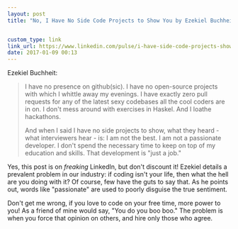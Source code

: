 ```yaml
---
layout: post
title: "No, I Have No Side Code Projects to Show You by Ezekiel Buchheit"


custom_type: link
link_url: https://www.linkedin.com/pulse/i-have-side-code-projects-show-you-ezekiel-buchheit
date: 2017-01-09 00:13
---
```

Ezekiel Buchheit:

> I have no presence on github(sic). I have no open-source projects with which I whittle away my evenings. I have exactly zero pull requests for any of the latest sexy codebases all the cool coders are in on. I don't mess around with exercises in Haskel. And I loathe hackathons.
> 
> And when I said I have no side projects to show, what they heard - what interviewers hear - is: I am not the best. I am not a passionate developer. I don't spend the necessary time to keep on top of my education and skills. That development is "just a job."

Yes, this post is on *freaking* LinkedIn, but don't discount it! Ezekiel details a prevalent problem in our industry: if coding isn't your life, then what the hell are you doing with it? Of course, few have the guts to say that. As he points out, words like "passionate" are used to poorly disguise the true sentiment.

Don't get me wrong, if you love to code on your free time, more power to you! As a friend of mine would say, "You do you boo boo." The problem is when you force that opinion on others, and hire only those who agree. 
